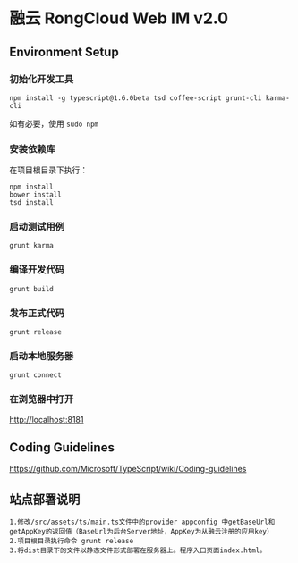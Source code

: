 # 融云 RongCloud Web IM v2.0

## Environment Setup

### 初始化开发工具

```
npm install -g typescript@1.6.0beta tsd coffee-script grunt-cli karma-cli
```

如有必要，使用 `sudo npm`

### 安装依赖库

在项目根目录下执行：

```
npm install
bower install
tsd install
```

### 启动测试用例

```
grunt karma
```

### 编译开发代码

```
grunt build
```

### 发布正式代码

```
grunt release
```

### 启动本地服务器

```
grunt connect
```

### 在浏览器中打开

[http://localhost:8181](http://localhost:8181)

## Coding Guidelines

https://github.com/Microsoft/TypeScript/wiki/Coding-guidelines


## 站点部署说明

```
1.修改/src/assets/ts/main.ts文件中的provider appconfig 中getBaseUrl和getAppKey的返回值（BaseUrl为后台Server地址，AppKey为从融云注册的应用key）
2.项目根目录执行命令 grunt release
3.将dist目录下的文件以静态文件形式部署在服务器上。程序入口页面index.html。
```
